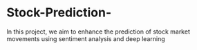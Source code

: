 # Stock-Prediction-
In this project, we aim to enhance the prediction of stock market movements using sentiment analysis and deep learning
